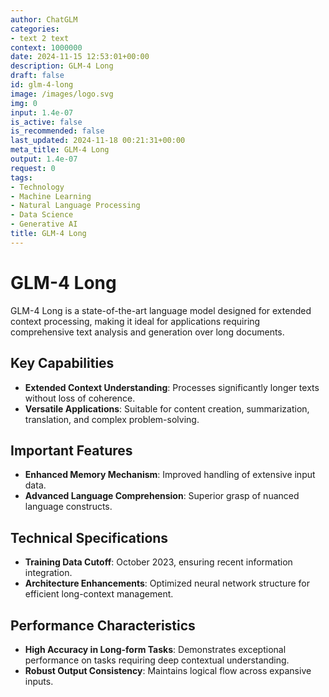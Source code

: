 ```yaml
---
author: ChatGLM
categories:
- text 2 text
context: 1000000
date: 2024-11-15 12:53:01+00:00
description: GLM-4 Long
draft: false
id: glm-4-long
image: /images/logo.svg
img: 0
input: 1.4e-07
is_active: false
is_recommended: false
last_updated: 2024-11-18 00:21:31+00:00
meta_title: GLM-4 Long
output: 1.4e-07
request: 0
tags:
- Technology
- Machine Learning
- Natural Language Processing
- Data Science
- Generative AI
title: GLM-4 Long
---
```







# GLM-4 Long

GLM-4 Long is a state-of-the-art language model designed for extended context processing, making it ideal for applications requiring comprehensive text analysis and generation over long documents. 

## Key Capabilities
- **Extended Context Understanding**: Processes significantly longer texts without loss of coherence.
- **Versatile Applications**: Suitable for content creation, summarization, translation, and complex problem-solving.

## Important Features
- **Enhanced Memory Mechanism**: Improved handling of extensive input data.
- **Advanced Language Comprehension**: Superior grasp of nuanced language constructs.

## Technical Specifications
- **Training Data Cutoff**: October 2023, ensuring recent information integration.
- **Architecture Enhancements**: Optimized neural network structure for efficient long-context management.

## Performance Characteristics
- **High Accuracy in Long-form Tasks**: Demonstrates exceptional performance on tasks requiring deep contextual understanding.
- **Robust Output Consistency**: Maintains logical flow across expansive inputs.

